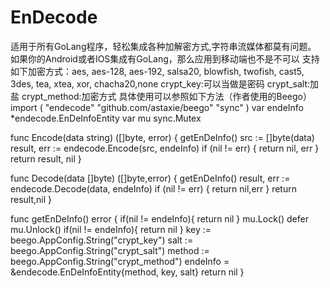# EnDecode
适用于所有GoLang程序，轻松集成各种加解密方式,字符串流媒体都莫有问题。
如果你的Android或者IOS集成有GoLang，那么应用到移动端也不是不可以
支持如下加密方式：aes, aes-128, aes-192, salsa20, blowfish, twofish, cast5, 3des, tea, xtea, xor, chacha20,none
crypt_key:可以当做是密码
crypt_salt:加盐
crypt_method:加密方式
具体使用可以参照如下方法（作者使用的Beego）
  import (
    "endecode"
    "github.com/astaxie/beego"
    "sync"
  )
  var endeInfo *endecode.EnDeInfoEntity
  var mu sync.Mutex

  func Encode(data string) ([]byte, error) {
    getEnDeInfo()
    src := []byte(data)
    result, err := endecode.Encode(src, endeInfo)
    if (nil != err) {
      return nil, err
    }
    return result, nil
  }

  func Decode(data []byte) ([]byte,error) {
    getEnDeInfo()
    result, err := endecode.Decode(data, endeInfo)
    if (nil != err) {
      return nil,err
    }
    return result,nil
  }

  func getEnDeInfo() error {
    if(nil != endeInfo){
      return nil
    }
    mu.Lock()
    defer mu.Unlock()
    if(nil != endeInfo){
      return nil
    }
    key := beego.AppConfig.String("crypt_key")
    salt := beego.AppConfig.String("crypt_salt")
    method := beego.AppConfig.String("crypt_method")
    endeInfo = &endecode.EnDeInfoEntity{method, key, salt}
    return nil
  }
